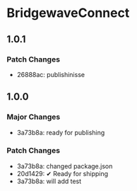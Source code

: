 # BridgewaveConnect

## 1.0.1

### Patch Changes

- 26888ac: publishinisse

## 1.0.0

### Major Changes

- 3a73b8a: ready for publishing

### Patch Changes

- 3a73b8a: changed package.json
- 20d1429: ✔ Ready for shipping
- 3a73b8a: will add test
